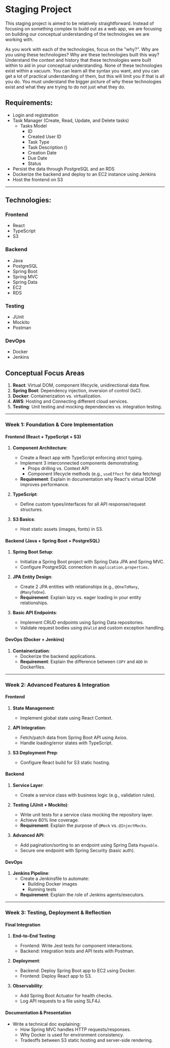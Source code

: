 # Staging Project

This staging project is aimed to be relatively straightforward. Instead of focusing on something complex to build out as a web app, we are focusing on building our conceptual understanding of the technologies we are working with.

As you work with each of the technologies, focus on the "why?". Why are you using these technologies? Why are these technologies built this way? Understand the context and history that these technologies were built within to aid in your conceptual understanding. None of these technologies exist within a vacuum. You can learn all the syntax you want, and you can get a lot of practical understanding of them, but this will limit you if that is all you do. You must understand the bigger picture of why these technologies exist and what they are trying to do not just what they do.

## Requirements:

- Login and registration
- Task Manager (Create, Read, Update, and Delete tasks)
    - Tasks Model
        - ID
        - Created User ID
        - Task Type
        - Task Description ()
        - Creation Date
        - Due Date
        - Status
- Persist the data through PostgreSQL and an RDS
- Dockerize the backend and deploy to an EC2 instance using Jenkins
- Host the frontend on S3

---

## Technologies:
### Frontend
- React
- TypeScript
- S3

### Backend
- Java
- PostgreSQL
- Spring Boot
- Spring MVC
- Spring Data
- EC2
- RDS

### Testing
- JUnit
- Mockito
- Postman

### DevOps
- Docker
- Jenkins

## **Conceptual Focus Areas**  
1. **React**: Virtual DOM, component lifecycle, unidirectional data flow.  
2. **Spring Boot**: Dependency injection, inversion of control (IoC).  
3. **Docker**: Containerization vs. virtualization.  
4. **AWS**: Hosting and Connecting different cloud services.
5. **Testing**: Unit testing and mocking dependencies vs. integration testing.  

---

### **Week 1: Foundation & Core Implementation**
#### **Frontend (React + TypeScript + S3)**
1. **Component Architecture**:  
   - Create a React app with TypeScript enforcing strict typing.  
   - Implement 3 interconnected components demonstrating:  
     - Props drilling vs. Context API  
     - Component lifecycle methods (e.g., `useEffect` for data fetching)  
   - **Requirement**: Explain in documentation why React's virtual DOM improves performance.

2. **TypeScript**:  
   - Define custom types/interfaces for all API response/request structures.  

3. **S3 Basics**:  
   - Host static assets (images, fonts) in S3.  

#### **Backend (Java + Spring Boot + PostgreSQL)**
1. **Spring Boot Setup**:  
   - Initialize a Spring Boot project with Spring Data JPA and Spring MVC.  
   - Configure PostgreSQL connection in `application.properties`.  

2. **JPA Entity Design**:  
   - Create 2 JPA entities with relationships (e.g., `@OneToMany`, `@ManyToOne`).  
   - **Requirement**: Explain lazy vs. eager loading in your entity relationships.

3. **Basic API Endpoints**:  
   - Implement CRUD endpoints using Spring Data repositories.  
   - Validate request bodies using `@Valid` and custom exception handling.

#### **DevOps (Docker + Jenkins)**  
1. **Containerization**:  
   - Dockerize the backend applications.   
   - **Requirement**: Explain the difference between `COPY` and `ADD` in Dockerfiles.  

---

### **Week 2: Advanced Features & Integration**
#### **Frontend**  
1. **State Management**:  
   - Implement global state using React Context. 

2. **API Integration**:  
   - Fetch/patch data from Spring Boot API using Axios.  
   - Handle loading/error states with TypeScript.

3. **S3 Deployment Prep**:  
   - Configure React build for S3 static hosting.  

#### **Backend**  
1. **Service Layer**:  
   - Create a service class with business logic (e.g., validation rules).  

2. **Testing (JUnit + Mockito)**:  
   - Write unit tests for a service class mocking the repository layer.  
   - Achieve 80% line coverage.  
   - **Requirement**: Explain the purpose of `@Mock` vs. `@InjectMocks`.  

3. **Advanced API**:  
   - Add pagination/sorting to an endpoint using Spring Data `Pageable`.  
   - Secure one endpoint with Spring Security (basic auth).  

#### **DevOps**  
1. **Jenkins Pipeline**:  
   - Create a Jenkinsfile to automate:  
     - Building Docker images  
     - Running tests  
   - **Requirement**: Explain the role of Jenkins agents/executors.  

---

### **Week 3: Testing, Deployment & Reflection**
#### **Final Integration**  
1. **End-to-End Testing**:  
   - Frontend: Write Jest tests for component interactions.  
   - Backend: Integration tests and API tests with Postman.  

2. **Deployment**:  
   - Backend: Deploy Spring Boot app to EC2 using Docker.  
   - Frontend: Deploy React app to S3.  

3. **Observability**:  
   - Add Spring Boot Actuator for health checks.  
   - Log API requests to a file using SLF4J.  

#### **Documentation & Presentation**  
- Write a technical doc explaining:  
   - How Spring MVC handles HTTP requests/responses.  
   - Why Docker is used for environment consistency.  
   - Tradeoffs between S3 static hosting and server-side rendering.  